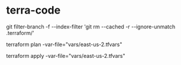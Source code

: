 # terra-code

git filter-branch -f --index-filter 'git rm --cached -r --ignore-unmatch .terraform/'

terraform plan -var-file="vars/east-us-2.tfvars"


terraform apply -var-file="vars/east-us-2.tfvars"

